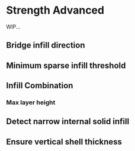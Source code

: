 # Strength Advanced

WIP...

## Bridge infill direction

## Minimum sparse infill threshold

## Infill Combination

### Max layer height

## Detect narrow internal solid infill

## Ensure vertical shell thickness
